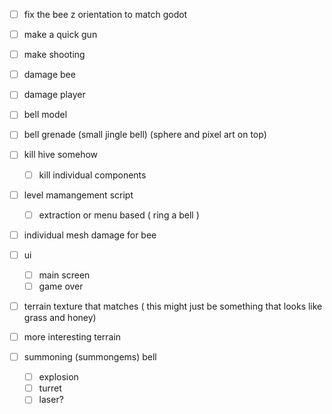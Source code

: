 - [ ] fix the bee z orientation to match godot
- [ ] make a quick gun
- [ ] make shooting
- [ ] damage bee
- [ ] damage player
- [ ] bell model
- [ ] bell grenade (small jingle bell) (sphere and pixel art on top)
- [ ] kill hive somehow
	- [ ] kill individual components
- [ ] level mamangement script
	- [ ] extraction or menu based ( ring a bell )
- [ ] individual mesh damage for bee
- [ ] ui
	- [ ] main screen
	- [ ] game over
- [ ] terrain texture that matches ( this might just be something that looks like grass and honey)
- [ ] more interesting terrain



- [ ] summoning (summongems) bell
	- [ ] explosion
	- [ ] turret
	- [ ] laser?
